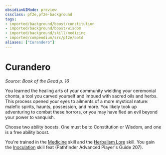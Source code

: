 ```yaml
---
obsidianUIMode: preview
cssclass: pf2e,pf2e-background
tags:
- imported/background/boost/constitution
- imported/background/boost/wisdom
- imported/background/skill/medicine
- imported/compendium/src/pf2e/botd
aliases: ["Curandero"]
---
```

# Curandero
*Source: Book of the Dead p. 16*  

You learned the healing arts of your community wielding your ceremonial chonta, a tool you carved yourself and imbued with sacred oils and herbs. This process opened your eyes to ailments of a more mystical nature: malefic spirits, haunts, possession, and more. You likely took up adventuring to combat these horrors, or you may have fled an evil beyond your power to vanquish.

Choose two ability boosts. One must be to Constitution or Wisdom, and one is a free ability boost.

You're trained in the [Medicine](../../skills.md#Medicine) skill and the [Herbalism Lore](../../skills.md#Lore) skill. You gain the [Inoculation](../../feats/inoculation-apg.md) skill feat (Pathfinder Advanced Player's Guide 207).
